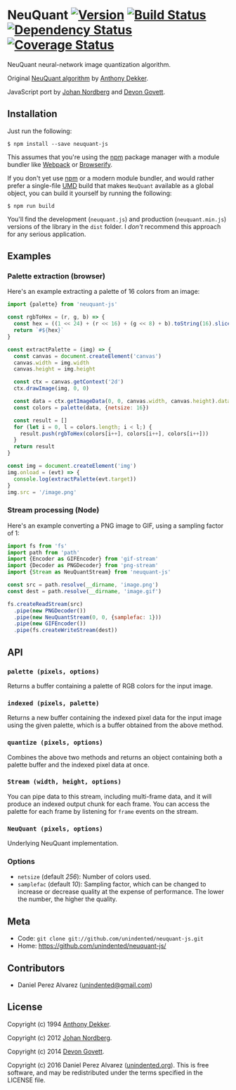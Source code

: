 # NeuQuant [![Version](https://img.shields.io/npm/v/neuquant-js.svg)](https://www.npmjs.com/package/neuquant-js) [![Build Status](https://img.shields.io/travis/unindented/neuquant-js.svg)](http://travis-ci.org/unindented/neuquant-js) [![Dependency Status](https://img.shields.io/gemnasium/unindented/neuquant-js.svg)](https://gemnasium.com/unindented/neuquant-js) [![Coverage Status](https://img.shields.io/coveralls/unindented/neuquant-js.svg)](https://coveralls.io/r/unindented/neuquant-js)

NeuQuant neural-network image quantization algorithm.

Original [NeuQuant algorithm](http://members.ozemail.com.au/~dekker/NEUQUANT.HTML) by [Anthony Dekker](http://members.ozemail.com.au/~dekker/).

JavaScript port by [Johan Nordberg](https://github.com/jnordberg) and [Devon Govett](https://github.com/devongovett).


## Installation

Just run the following:

```
$ npm install --save neuquant-js
```

This assumes that you're using the [npm](http://npmjs.com/) package manager with a module bundler like [Webpack](http://webpack.github.io/) or [Browserify](http://browserify.org/).

If you don't yet use [npm](http://npmjs.com/) or a modern module bundler, and would rather prefer a single-file [UMD](https://github.com/umdjs/umd) build that makes `NeuQuant` available as a global object, you can build it yourself by running the following:

```
$ npm run build
```

You'll find the development (`neuquant.js`) and production (`neuquant.min.js`) versions of the library in the `dist` folder. I *don't* recommend this approach for any serious application.


## Examples

### Palette extraction (browser)

Here's an example extracting a palette of 16 colors from an image:

```js
import {palette} from 'neuquant-js'

const rgbToHex = (r, g, b) => {
  const hex = ((1 << 24) + (r << 16) + (g << 8) + b).toString(16).slice(1)
  return `#${hex}`
}

const extractPalette = (img) => {
  const canvas = document.createElement('canvas')
  canvas.width = img.width
  canvas.height = img.height

  const ctx = canvas.getContext('2d')
  ctx.drawImage(img, 0, 0)

  const data = ctx.getImageData(0, 0, canvas.width, canvas.height).data
  const colors = palette(data, {netsize: 16})

  const result = []
  for (let i = 0, l = colors.length; i < l;) {
    result.push(rgbToHex(colors[i++], colors[i++], colors[i++]))
  }
  return result
}

const img = document.createElement('img')
img.onload = (evt) => {
  console.log(extractPalette(evt.target))
}
img.src = '/image.png'
```

### Stream processing (Node)

Here's an example converting a PNG image to GIF, using a sampling factor of 1:

```js
import fs from 'fs'
import path from 'path'
import {Encoder as GIFEncoder} from 'gif-stream'
import {Decoder as PNGDecoder} from 'png-stream'
import {Stream as NeuQuantStream} from 'neuquant-js'

const src = path.resolve(__dirname, 'image.png')
const dest = path.resolve(__dirname, 'image.gif')

fs.createReadStream(src)
  .pipe(new PNGDecoder())
  .pipe(new NeuQuantStream(0, 0, {samplefac: 1}))
  .pipe(new GIFEncoder())
  .pipe(fs.createWriteStream(dest))
```


## API

### `palette (pixels, options)`

Returns a buffer containing a palette of RGB colors for the input image.

### `indexed (pixels, palette)`

Returns a new buffer containing the indexed pixel data for the input image using the given palette, which is a buffer obtained from the above method.

### `quantize (pixels, options)`

Combines the above two methods and returns an object containing both a palette buffer and the indexed pixel data at once.

### `Stream (width, height, options)`

You can pipe data to this stream, including multi-frame data, and it will produce an indexed output chunk for each frame. You can access the palette for each frame by listening for `frame` events on the stream.

### `NeuQuant (pixels, options)`

Underlying NeuQuant implementation.

### Options

* `netsize` (default *256*): Number of colors used.
* `samplefac` (default *10*): Sampling factor, which can be changed to increase or decrease quality at the expense of performance. The lower the number, the higher the quality.


## Meta

* Code: `git clone git://github.com/unindented/neuquant-js.git`
* Home: <https://github.com/unindented/neuquant-js/>


## Contributors

* Daniel Perez Alvarez ([unindented@gmail.com](mailto:unindented@gmail.com))


## License

Copyright (c) 1994 [Anthony Dekker](http://members.ozemail.com.au/~dekker/).

Copyright (c) 2012 [Johan Nordberg](https://github.com/jnordberg).

Copyright (c) 2014 [Devon Govett](https://github.com/devongovett).

Copyright (c) 2016 Daniel Perez Alvarez ([unindented.org](https://unindented.org/)). This is free software, and may be redistributed under the terms specified in the LICENSE file.
